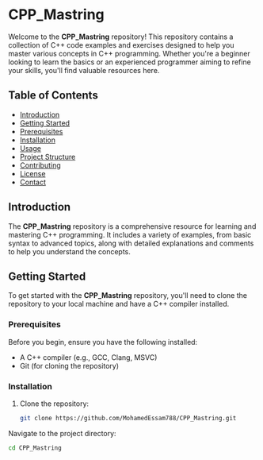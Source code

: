 # CPP_Mastring

Welcome to the **CPP_Mastring** repository! This repository contains a collection of C++ code examples and exercises designed to help you master various concepts in C++ programming. Whether you're a beginner looking to learn the basics or an experienced programmer aiming to refine your skills, you'll find valuable resources here.

## Table of Contents

- [Introduction](#introduction)
- [Getting Started](#getting-started)
- [Prerequisites](#prerequisites)
- [Installation](#installation)
- [Usage](#usage)
- [Project Structure](#project-structure)
- [Contributing](#contributing)
- [License](#license)
- [Contact](#contact)

## Introduction

The **CPP_Mastring** repository is a comprehensive resource for learning and mastering C++ programming. It includes a variety of examples, from basic syntax to advanced topics, along with detailed explanations and comments to help you understand the concepts.

## Getting Started

To get started with the **CPP_Mastring** repository, you'll need to clone the repository to your local machine and have a C++ compiler installed.

### Prerequisites

Before you begin, ensure you have the following installed:

- A C++ compiler (e.g., GCC, Clang, MSVC)
- Git (for cloning the repository)

### Installation

1. Clone the repository:

   ```bash
   git clone https://github.com/MohamedEssam788/CPP_Mastring.git
Navigate to the project directory:

```bash
cd CPP_Mastring
